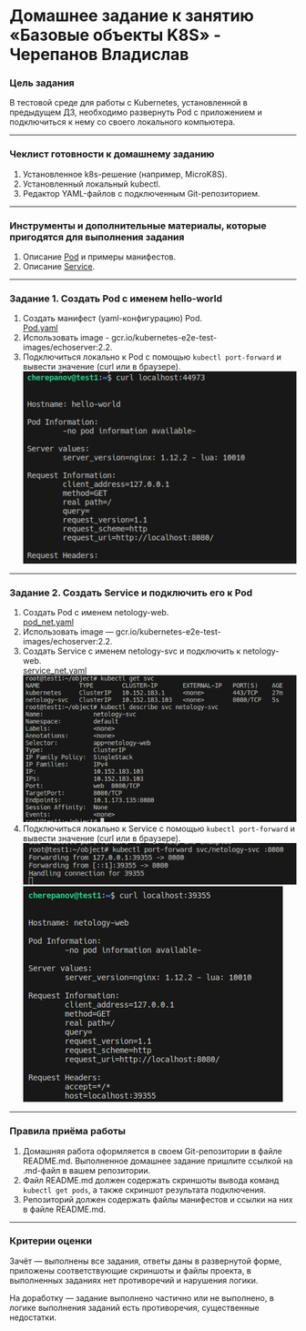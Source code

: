 # Домашнее задание к занятию «Базовые объекты K8S» - Черепанов Владислав

### Цель задания

В тестовой среде для работы с Kubernetes, установленной в предыдущем ДЗ, необходимо развернуть Pod с приложением и подключиться к нему со своего локального компьютера. 

------

### Чеклист готовности к домашнему заданию

1. Установленное k8s-решение (например, MicroK8S).
2. Установленный локальный kubectl.
3. Редактор YAML-файлов с подключенным Git-репозиторием.

------

### Инструменты и дополнительные материалы, которые пригодятся для выполнения задания

1. Описание [Pod](https://kubernetes.io/docs/concepts/workloads/pods/) и примеры манифестов.
2. Описание [Service](https://kubernetes.io/docs/concepts/services-networking/service/).

------

### Задание 1. Создать Pod с именем hello-world

1. Создать манифест (yaml-конфигурацию) Pod.  
[Pod.yaml](https://github.com/plusvaldis/kuber-homeworks/blob/main/1.2/object/pod.yaml "Манифест")  
2. Использовать image - gcr.io/kubernetes-e2e-test-images/echoserver:2.2.
3. Подключиться локально к Pod с помощью `kubectl port-forward` и вывести значение (curl или в браузере).  
![curl](https://github.com/plusvaldis/kuber-homeworks/blob/main/1.2/img/curl.png)  

------

### Задание 2. Создать Service и подключить его к Pod

1. Создать Pod с именем netology-web.  
[pod_net.yaml](https://github.com/plusvaldis/kuber-homeworks/blob/main/1.2/object/pod_net.yaml "Манифест")  
2. Использовать image — gcr.io/kubernetes-e2e-test-images/echoserver:2.2.
3. Создать Service с именем netology-svc и подключить к netology-web.  
[service_net.yaml](https://github.com/plusvaldis/kuber-homeworks/blob/main/1.2/object/service_net.yaml "Манифест")  
![svc](https://github.com/plusvaldis/kuber-homeworks/blob/main/1.2/img/svc.png)  
4. Подключиться локально к Service с помощью `kubectl port-forward` и вывести значение (curl или в браузере).  
![pf_svc](https://github.com/plusvaldis/kuber-homeworks/blob/main/1.2/img/pf_svc.png)  
![curl_svc](https://github.com/plusvaldis/kuber-homeworks/blob/main/1.2/img/curl_svc.png)    

------

### Правила приёма работы

1. Домашняя работа оформляется в своем Git-репозитории в файле README.md. Выполненное домашнее задание пришлите ссылкой на .md-файл в вашем репозитории.
2. Файл README.md должен содержать скриншоты вывода команд `kubectl get pods`, а также скриншот результата подключения.
3. Репозиторий должен содержать файлы манифестов и ссылки на них в файле README.md.

------

### Критерии оценки
Зачёт — выполнены все задания, ответы даны в развернутой форме, приложены соответствующие скриншоты и файлы проекта, в выполненных заданиях нет противоречий и нарушения логики.

На доработку — задание выполнено частично или не выполнено, в логике выполнения заданий есть противоречия, существенные недостатки.
